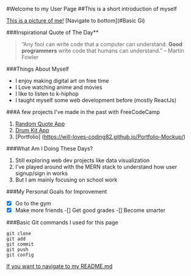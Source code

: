 #Welcome to my User Page
##This is a short introduction of myself

[This is a picture of me!](/pictures/IMG_1245.PNG)
[Navigate to bottom](#Basic Gi)

###Inspirational Quote of The Day**
> “Any fool can write code that a computer can understand. **Good programmers** write code that humans can understand.” – Martin Fowler

###Things About Myself
- I enjoy making digital art on free time
- I Love watching anime and movies
- I like to listen to k-hiphop
- I taught myself some web development before (mostly ReactJs)

###A few projects I've made in the past with FreeCodeCamp
1. [Random Quote App](https://will-loves-coding82.github.io/Random-Quote-App-/)
2. [Drum Kit App](https://will-loves-coding82.github.io/drum-app/)
3. [Portfolio] (https://will-loves-coding82.github.io/Portfolio-Mockup/)


###What Am I Doing These Days?
1. Still exploring web dev projects like data visualization
2. I've played around with the MERN stack to understand how user signup/sign in works
3. But I am mainly focusing on school work 

###My Personal Goals for Improvement
-[X] Go to the gym
-[X] Make more friends
-[] Get good grades
-[] Become smarter

###Basic Git commands I used for this page
```
git clone
git add
git commit
git push
git config
```


[If you want to navigate to my README.md](/README.md)